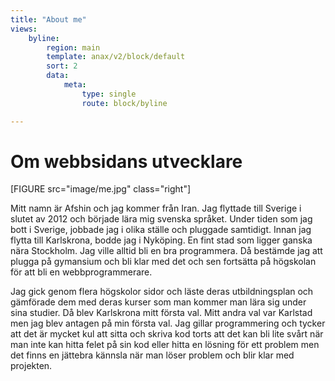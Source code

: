 ```yaml
---
title: "About me"
views:
    byline:
        region: main
        template: anax/v2/block/default
        sort: 2
        data:
            meta: 
                type: single
                route: block/byline

---
```


Om webbsidans utvecklare
=========================

[FIGURE src="image/me.jpg" class="right"]

Mitt namn är Afshin och jag kommer från Iran. Jag flyttade till Sverige i slutet av 2012 och började lära mig svenska språket. Under tiden som jag bott i Sverige, jobbade jag i olika ställe och pluggade samtidigt. Innan jag flytta till Karlskrona, bodde jag i Nyköping. En fint stad som ligger ganska nära Stockholm. Jag ville alltid bli en bra programmera. Då bestämde jag att plugga på gymansium och bli klar med det och sen fortsätta på högskolan för att bli en webbprogrammerare.

Jag gick genom flera högskolor sidor och läste deras utbildningsplan och gämförade dem med deras kurser som man kommer man lära sig under sina studier. Då blev Karlskrona mitt första val. Mitt andra val var Karlstad men jag blev antagen på min första val. Jag gillar programmering och tycker att det är mycket kul att sitta och skriva kod torts att det kan bli lite svårt när man inte kan hitta felet på sin kod eller hitta en lösning för ett problem men det finns en jättebra kännsla när man löser problem och blir klar med projekten.

